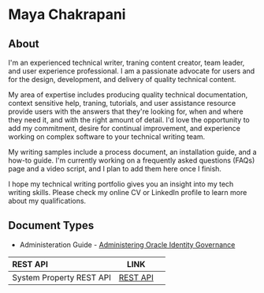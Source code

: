 # Maya Chakrapani 
## About 

I'm an experienced technical writer, traning content creator, team leader, and user experience professional. I am a passionate advocate for users and for the design, development, and delivery of quality technical content.

My area of expertise includes producing quality technical documentation, context sensitive help, traning, tutorials, and user assistance resource provide users with the answers that they're looking for, when and where they need it, and with the right amount of detail. I'd love the opportunity to add my commitment, desire for continual improvement, and experience working on complex software to your technical writing team.

My writing samples include a process document, an installation guide, and a how-to guide. I'm currently working on a frequently asked questions (FAQs) page and a video script, and I plan to add them here once I finish.

I hope my technical writing portfolio gives you an insight into my tech writing skills. Please check my online CV or LinkedIn profile to learn more about my qualifications.

## Document Types

- Administeration Guide - [Administering Oracle Identity Governance](https://docs.oracle.com/en/middleware/idm/identity-governance/12.2.1.4/omadm/index.html)



| REST API             | LINK |  |
| :---------------- | :------: | ----: |
| System Property REST API  | [REST API](https://docs.oracle.com/en/middleware/idm/identity-governance/12.2.1.4/oigsp/index.html)|
